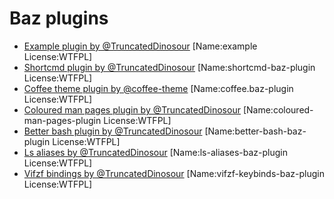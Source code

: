 # Baz plugins

- [Example plugin by @TruncatedDinosour](https://github.com/TruncatedDinosour/baz-example-plugin) [Name:example License:WTFPL]
- [Shortcmd plugin by @TruncatedDinosour](https://github.com/TruncatedDinosour/shortcmd-baz-plugin) [Name:shortcmd-baz-plugin License:WTFPL]
- [Coffee theme plugin by @coffee-theme](https://github.com/coffee-theme/coffee.baz-plugin) [Name:coffee.baz-plugin License:WTFPL]
- [Coloured man pages plugin by @TruncatedDinosour](https://github.com/TruncatedDinosour/coloured-man-pages-plugin) [Name:coloured-man-pages-plugin License:WTFPL]
- [Better bash plugin by @TruncatedDinosour](https://github.com/TruncatedDinosour/better-bash-baz-plugin) [Name:better-bash-baz-plugin License:WTFPL]
- [Ls aliases by @TruncatedDinosour](https://github.com/TruncatedDinosour/ls-aliases-baz-plugin) [Name:ls-aliases-baz-plugin License:WTFPL]
- [Vifzf bindings by @TruncatedDinosour](https://github.com/TruncatedDinosour/vifzf-keybinds-baz-plugin) [Name:vifzf-keybinds-baz-plugin License:WTFPL]
